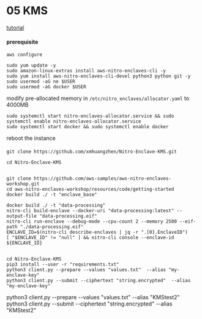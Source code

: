 # 05 KMS
[tutorial](https://github.com/aws-samples/aws-nitro-enclaves-workshop)
#### prerequisite
```
aws configure

sudo yum update -y
sudo amazon-linux-extras install aws-nitro-enclaves-cli -y
sudo yum install aws-nitro-enclaves-cli-devel python3 python git -y
sudo usermod -aG ne $USER
sudo usermod -aG docker $USER

```

modify pre-allocated memory in `/etc/nitro_enclaves/allocator.yaml` to 4000MB

```
sudo systemctl start nitro-enclaves-allocator.service && sudo systemctl enable nitro-enclaves-allocator.service
sudo systemctl start docker && sudo systemctl enable docker
```

reboot the instance


#### 
````
git clone https://github.com/xmhuangzhen/Nitro-Enclave-KMS.git

cd Nitro-Enclave-KMS


git clone https://github.com/aws-samples/aws-nitro-enclaves-workshop.git
cd aws-nitro-enclaves-workshop/resources/code/getting-started
docker build ./ -t "enclave_base"

docker build ./ -t "data-processing"
nitro-cli build-enclave --docker-uri "data-processing:latest" --output-file "data-processing.eif"
nitro-cli run-enclave --debug-mode --cpu-count 2 --memory 2500 --eif-path "./data-processing.eif" 
ENCLAVE_ID=$(nitro-cli describe-enclaves | jq -r ".[0].EnclaveID")
[ "$ENCLAVE_ID" != "null" ] && nitro-cli console --enclave-id ${ENCLAVE_ID}
````

```

cd Nitro-Enclave-KMS
pip3 install --user -r "requirements.txt"
python3 client.py --prepare --values "values.txt"  --alias "my-enclave-key"
python3 client.py --submit --ciphertext "string.encrypted"  --alias "my-enclave-key"
```

python3 client.py --prepare --values "values.txt"  --alias "KMStest2"
python3 client.py --submit --ciphertext "string.encrypted"  --alias "KMStest2"

